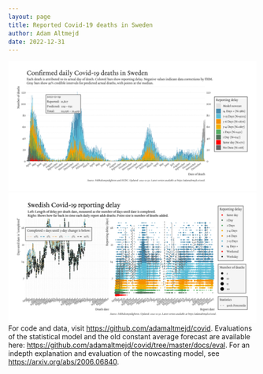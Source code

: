 ```yaml
---
layout: page
title: Reported Covid-19 deaths in Sweden
author: Adam Altmejd
date: 2022-12-31
---
```


![Graph of Swedish Covid-19 deaths with reporting delay.](deaths_lag_sweden_2022-12-31.png "Swedish Covid-19 deaths.")
![Graph of Swedish Covid-19 reporting delay in daily deaths.](lag_trend_sweden_2022-12-31.png "Trend in Swedish Covid-19 mortality reporting delay.")
For code and data, visit <https://github.com/adamaltmejd/covid>.
Evaluations of the statistical model and the old constant average forecast are available here: <https://github.com/adamaltmejd/covid/tree/master/docs/eval>.
For an indepth explanation and evaluation of the nowcasting model, see <https://arxiv.org/abs/2006.06840>.
